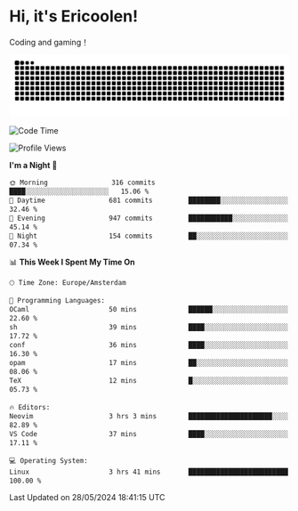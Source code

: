 # Hi, it's Ericoolen!
Coding and gaming！

<picture>
  <source media="(prefers-color-scheme: dark)" srcset="https://raw.githubusercontent.com/Eric-Song-Nop/Eric-Song-Nop/output/github-contribution-grid-snake-dark.svg">
  <source media="(prefers-color-scheme: light)" srcset="https://raw.githubusercontent.com/Eric-Song-Nop/Eric-Song-Nop/output/github-contribution-grid-snake.svg">
  <img alt="github contribution grid snake animation" src="https://raw.githubusercontent.com/Eric-Song-Nop/Eric-Song-Nop/output/github-contribution-grid-snake.svg">
</picture>

<!--START_SECTION:waka-->
![Code Time](http://img.shields.io/badge/Code%20Time-1%2C343%20hrs%2024%20mins-blue)

![Profile Views](http://img.shields.io/badge/Profile%20Views-0-blue)

**I'm a Night 🦉** 

```text
🌞 Morning                316 commits         ████░░░░░░░░░░░░░░░░░░░░░   15.06 % 
🌆 Daytime                681 commits         ████████░░░░░░░░░░░░░░░░░   32.46 % 
🌃 Evening                947 commits         ███████████░░░░░░░░░░░░░░   45.14 % 
🌙 Night                  154 commits         ██░░░░░░░░░░░░░░░░░░░░░░░   07.34 % 
```


📊 **This Week I Spent My Time On** 

```text
🕑︎ Time Zone: Europe/Amsterdam

💬 Programming Languages: 
OCaml                    50 mins             ██████░░░░░░░░░░░░░░░░░░░   22.60 % 
sh                       39 mins             ████░░░░░░░░░░░░░░░░░░░░░   17.72 % 
conf                     36 mins             ████░░░░░░░░░░░░░░░░░░░░░   16.30 % 
opam                     17 mins             ██░░░░░░░░░░░░░░░░░░░░░░░   08.06 % 
TeX                      12 mins             █░░░░░░░░░░░░░░░░░░░░░░░░   05.73 % 

🔥 Editors: 
Neovim                   3 hrs 3 mins        █████████████████████░░░░   82.89 % 
VS Code                  37 mins             ████░░░░░░░░░░░░░░░░░░░░░   17.11 % 

💻 Operating System: 
Linux                    3 hrs 41 mins       █████████████████████████   100.00 % 
```


 Last Updated on 28/05/2024 18:41:15 UTC
<!--END_SECTION:waka-->
